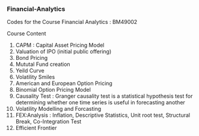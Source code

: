 ### Financial-Analytics
Codes for the Course Financial Analytics : BM49002

Course Content 
1. CAPM : Capital Asset Pricing Model
2. Valuation of IPO (initial public offering)
3. Bond Pricing
4. Mututal Fund creation
5. Yeild Curve
6. Volatility Smiles
7. American and European Option Pricing
8. Binomial Option Pricing Model
9. Causality Test : Granger causality test is a statistical hypothesis test for determining whether one time series is useful in forecasting another
10. Volatility Modelling and Forcasting
11. FEX:Analysis : Inflation, Descriptive Statistics, Unit root test, Structural Break, Co-Integration Test
12. Efficient Frontier
